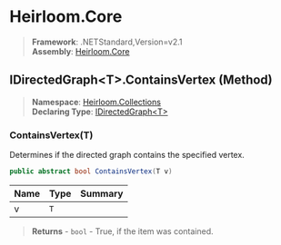 # Heirloom.Core

> **Framework**: .NETStandard,Version=v2.1  
> **Assembly**: [Heirloom.Core][0]

## IDirectedGraph\<T>.ContainsVertex (Method)

> **Namespace**: [Heirloom.Collections][0]  
> **Declaring Type**: [IDirectedGraph\<T>][1]

### ContainsVertex(T)

Determines if the directed graph contains the specified vertex.

```cs
public abstract bool ContainsVertex(T v)
```

| Name | Type | Summary |
|------|------|---------|
| v    | `T`  |         |

> **Returns** - `bool` - True, if the item was contained.

[0]: ../../../Heirloom.Core.md
[1]: ../IDirectedGraph[T].md
